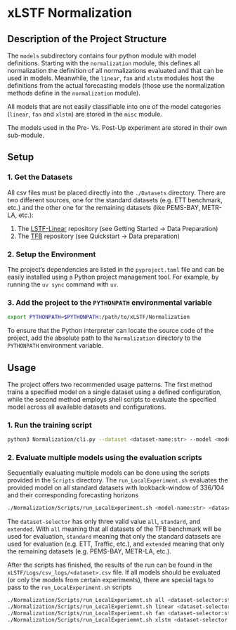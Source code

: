 # xLSTF Normalization

## Description of the Project Structure
The `models` subdirectory contains four python module with model definitions. Starting with the `normalization` module,
this defines all normalization the definition of all normalizations evaluated and that can be used in models.
Meanwhile, the `linear`, `fan` and `xlstm` modules host the definitions from the actual forecasting models (those use the normalization methods define in the `normalization` module).

All models that are not easily classifiable into one of the model categories (`linear`, `fan` and `xlstm`) are stored in
the `misc` module.

The models used in the Pre- Vs. Post-Up experiment are stored in their own sub-module.


## Setup

### 1. Get the Datasets
All csv files must be placed directly into the `./Datasets` directory.
There are two different sources, one for the standard datasets (e.g. ETT benchmark, etc.) and the other one for the remaining datasets (like PEMS-BAY, METR-LA, etc.):
1. The [LSTF-Linear](https://github.com/cure-lab/LTSF-Linear) repository (see Getting Started -> Data Preparation)
2. The [TFB](https://github.com/decisionintelligence/TFB) repository (see Quickstart -> Data preparation)<br/>

### 2. Setup the Environment
The project’s dependencies are listed in the `pyproject.toml` file and can be easily installed using a Python project management tool. For example, by running the `uv sync` command with `uv`.

### 3. Add the project to the `PYTHONPATH` environmental variable
```bash
export PYTHONPATH=$PYTHONPATH:/path/to/xLSTF/Normalization
```
To ensure that the Python interpreter can locate the source code of the project, add the absolute path to the `Normalization` directory to the `PYTHONPATH` environment variable.

## Usage
The project offers two recommended usage patterns. The first method trains a specified model on a single dataset using a defined configuration, while the second method employs shell scripts to evaluate the specified model across all available datasets and configurations.

### 1. Run the training script
```bash
python3 Normalization/cli.py --dataset <dataset-name:str> --model <model-name:str> --lookback-window <seq_len:int> --forecasting-horizon <pred_len:int>
```

### 2. Evaluate multiple models using the evaluation scripts
Sequentially evaluating multiple models can be done using the scripts provided in the `Scripts` directory.
The `run_LocalExperiment.sh` evaluates the provided model on all standard datasets with lookback-window of 336/104 and their corresponding forecasting horizons
```bash
./Normalization/Scripts/run_LocalExperiment.sh <model-name:str> <dataset-selector:str>
```
The `dataset-selector` has only three valid value `all`, `standard`, and `extended`. With `all` meaning that all datasets of the TFB benchmark will be used for evaluation, `standard` meaning that only the standard datasets are used for evaluation (e.g. ETT, Traffic, etc.), and `extended` meaning that only the remaining datasets (e.g. PEMS-BAY, METR-LA, etc.).<br/>

After the scripts has finished, the results of the run can be found in the `xLSTF/Logs/csv_logs/<dataset>.csv` file.
If all models should be evaluated (or only the models from certain experiments), there are special tags to pass to the `run_LocalExperiment.sh` scripts
```bash
./Normalization/Scripts/run_LocalExperiemnt.sh all <dataset-selector:str> # this evaluates all models
./Normalization/Scripts/run_LocalExperiemnt.sh linear <dataset-selector:str> # this evaluates only the linear models
./Normalization/Scripts/run_LocalExperiemnt.sh fan <dataset-selector:str> # this evaluates only the fourier analysis models
./Normalization/Scripts/run_LocalExperiemnt.sh xlstm <dataset-selector:str> # this evaluates all xlstm-based models

```
